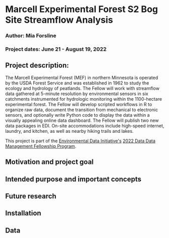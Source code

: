 # Marcell Experimental Forest S2 Bog Site Streamflow Analysis 
### Author: Mia Forsline
### Project dates: June 21 - August 19, 2022 

## Project description: 
The Marcell Experimental Forest (MEF) in northern Minnesota is operated by the USDA Forest Service and was established in 1962 to study the ecology and hydrology of peatlands. The Fellow will work with streamflow data gathered at 5-minute resolution by environmental sensors in six catchments instrumented for hydrologic monitoring within the 1100-hectare experimental forest. The Fellow will develop scripted workflows in R to organize raw data, document the transition from mechanical to electronic sensors, and optionally write Python code to display the data within a visually appealing online data dashboard. The Fellow will publish two new data packages in EDI. On-site accommodations include high-speed internet, laundry, and kitchen, as well as nearby hiking trails and lakes.

This project is part of the [Environmental Data Initiative's](https://environmentaldatainitiative.org/) [2022 Data Data Management Fellowship Program](https://environmentaldatainitiative.org/2022-dm-fellowship-program/). 

## Motivation and project goal

## Intended purpose and important concepts

## Future research

## Installation

## Data
